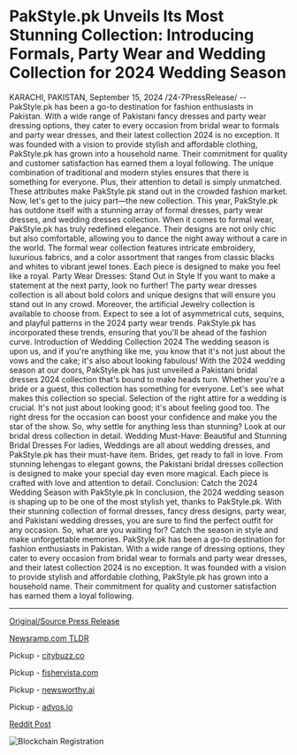 # PakStyle.pk Unveils Its Most Stunning Collection: Introducing Formals, Party Wear and Wedding Collection for 2024 Wedding Season

KARACHI, PAKISTAN, September 15, 2024 /24-7PressRelease/ -- PakStyle.pk has been a go-to destination for fashion enthusiasts in Pakistan. With a wide range of Pakistani fancy dresses and party wear dressing options, they cater to every occasion from bridal wear to formals and party wear dresses, and their latest collection 2024 is no exception. It was founded with a vision to provide stylish and affordable clothing, PakStyle.pk has grown into a household name. Their commitment for quality and customer satisfaction has earned them a loyal following.  The unique combination of traditional and modern styles ensures that there is something for everyone. Plus, their attention to detail is simply unmatched. These attributes make PakStyle.pk stand out in the crowded fashion market.   Now, let's get to the juicy part—the new collection. This year, PakStyle.pk has outdone itself with a stunning array of formal dresses, party wear dresses, and wedding dresses collection. When it comes to formal wear, PakStyle.pk has truly redefined elegance. Their designs are not only chic but also comfortable, allowing you to dance the night away without a care in the world. The formal wear collection features intricate embroidery, luxurious fabrics, and a color assortment that ranges from classic blacks and whites to vibrant jewel tones. Each piece is designed to make you feel like a royal.  Party Wear Dresses: Stand Out in Style If you want to make a statement at the next party, look no further! The party wear dresses collection is all about bold colors and unique designs that will ensure you stand out in any crowd. Moreover, the artificial Jewelry collection is available to choose from. Expect to see a lot of asymmetrical cuts, sequins, and playful patterns in the 2024 party wear trends. PakStyle.pk has incorporated these trends, ensuring that you'll be ahead of the fashion curve.   Introduction of Wedding Collection 2024 The wedding season is upon us, and if you're anything like me, you know that it's not just about the vows and the cake; it's also about looking fabulous! With the 2024 wedding season at our doors, PakStyle.pk has just unveiled a Pakistani bridal dresses 2024 collection that's bound to make heads turn. Whether you're a bride or a guest, this collection has something for everyone. Let's see what makes this collection so special.  Selection of the right attire for a wedding is crucial. It's not just about looking good; it's about feeling good too. The right dress for the occasion can boost your confidence and make you the star of the show. So, why settle for anything less than stunning? Look at our bridal dress collection in detail.  Wedding Must-Have: Beautiful and Stunning Bridal Dresses For ladies, Weddings are all about wedding dresses, and PakStyle.pk has their must-have item. Brides, get ready to fall in love. From stunning lehengas to elegant gowns, the Pakistani bridal dresses collection is designed to make your special day even more magical. Each piece is crafted with love and attention to detail.  Conclusion: Catch the 2024 Wedding Season with PakStyle.pk In conclusion, the 2024 wedding season is shaping up to be one of the most stylish yet, thanks to PakStyle.pk. With their stunning collection of formal dresses, fancy dress designs, party wear, and Pakistani wedding dresses, you are sure to find the perfect outfit for any occasion. So, what are you waiting for? Catch the season in style and make unforgettable memories.  PakStyle.pk has been a go-to destination for fashion enthusiasts in Pakistan. With a wide range of dressing options, they cater to every occasion from bridal wear to formals and party wear dresses, and their latest collection 2024 is no exception. It was founded with a vision to provide stylish and affordable clothing, PakStyle.pk has grown into a household name. Their commitment for quality and customer satisfaction has earned them a loyal following. 

---

[Original/Source Press Release](https://www.24-7pressrelease.com/press-release/514332/pakstylepk-unveils-its-most-stunning-collection-introducing-formals-party-wear-and-wedding-collection-for-2024-wedding-season)
                    

[Newsramp.com TLDR](https://newsramp.com/curated-news/pakstyle-pk-unveils-stunning-2024-collection-of-formal-party-wear-and-bridal-dresses/b4af793b327d2eced4a0916c8975c670) 


Pickup - [citybuzz.co](https://citybuzz.co/2024/09/15/pakstyle-pk-launches-stunning-2024-wedding-season-collection)

Pickup - [fishervista.com](https://fishervista.com/en/pakstyle-pk-launches-comprehensive-2024-wedding-season-collection/20246836)

Pickup - [newsworthy.ai](https://newsworthy.ai/curated/pakstyle-pk-launches-exquisite-2024-wedding-and-formal-wear-collection/20246836)

Pickup - [advos.io](https://advos.io/en/pakstyle-pk-launches-2024-wedding-season-collection/20246836)
 



[Reddit Post](https://www.reddit.com/r/Business_NewsRamp/comments/1fh6tb8/pakstylepk_unveils_stunning_2024_collection_of/) 



![Blockchain Registration](https://cdn.newsramp.app/24-7PressRelease/qrcode/249/15/bestHDaw.webp)